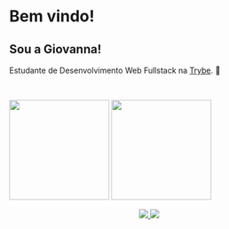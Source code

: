 
# Bem vindo!

 

## Sou a Giovanna!

 

Estudante de Desenvolvimento Web Fullstack na [Trybe](https://www.betrybe.com/). 🚀

<br>


<p>
<div 
  <a href="https://github.com/GiovannaSDJ">
  <img height="180em" src="https://github-readme-stats.vercel.app/api?username=GiovannaSDJ&show_icons=true&theme=radical&include_all_commits=true&count_private=true"/>
  <img height="180em" src="https://github-readme-stats.vercel.app/api/top-langs/?username=GiovannaSDJ&layout=compact&langs_count=7&theme=radical"/>
</div>
</p>

<p align = "center">
<a href="mailto:giovannasousa54@gmail.com"> <img src="https://res.cloudinary.com/practicaldev/image/fetch/s--C75QF96b--/c_limit%2Cf_auto%2Cfl_progressive%2Cq_auto%2Cw_880/https://img.shields.io/badge/Gmail-D14836%3Fstyle%3Dfor-the-badge%26logo%3Dgmail%26logoColor%3Dwhite">
</a>
 <a href="https://www.linkedin.com/in/giovannasousadejesus/"> <img src="https://img.shields.io/badge/LinkedIn-0077B5?style=for-the-badge&logo=linkedin&logoColor=white"> </a>
</p>
